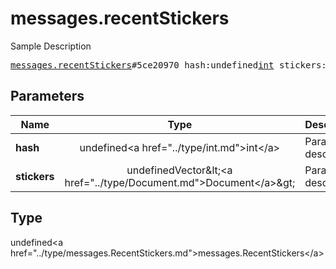 # messages.recentStickers

Sample Description

<pre>
<a href="../constructor/messages.recentStickers.md">messages.recentStickers</a>#5ce20970 hash:undefined<a href="../type/int.md">int</a> stickers:undefinedVector&lt;<a href="../type/Document.md">Document</a>&gt; = undefined<a href="../type/messages.RecentStickers.md">messages.RecentStickers</a>;
</pre>

## Parameters

| Name | Type | Description |
|------|:----:|-------------|
| **hash** | undefined&lt;a href=&#34;../type/int.md&#34;&gt;int&lt;/a&gt; | Param description |
| **stickers** | undefinedVector&amp;lt;&lt;a href=&#34;../type/Document.md&#34;&gt;Document&lt;/a&gt;&amp;gt; | Param description |

## Type

undefined&lt;a href=&#34;../type/messages.RecentStickers.md&#34;&gt;messages.RecentStickers&lt;/a&gt;
